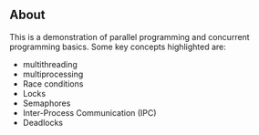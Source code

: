 ## About
This is a demonstration of parallel programming and concurrent programming basics. Some key concepts highlighted are:
- multithreading
- multiprocessing
- Race conditions
- Locks
- Semaphores
- Inter-Process Communication (IPC)
- Deadlocks
